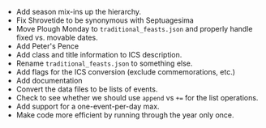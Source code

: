 * Add season mix-ins up the hierarchy.
* Fix Shrovetide to be synonymous with Septuagesima
* Move Plough Monday to `traditional_feasts.json` and properly handle fixed vs. movable dates.
* Add Peter's Pence
* Add class and title information to ICS description.
* Rename `traditional_feasts.json` to something else.
* Add flags for the ICS conversion (exclude commemorations, etc.)
* Add documentation
* Convert the data files to be lists of events.
* Check to see whether we should use `append` vs `+=` for the list operations.
* Add support for a one-event-per-day max.
* Make code more efficient by running through the year only once.
